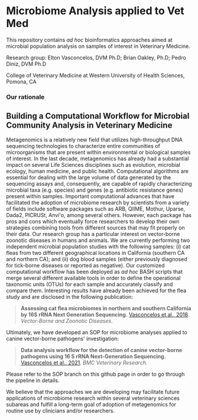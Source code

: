 # Microbiome Analysis applied to Vet Med
This repository contains *ad hoc* bioinformatics approaches aimed at microbial population analysis on samples of interest in Veterinary Medicine.

Research group: Elton Vasconcelos, DVM Ph.D; Brian Oakley, Ph.D; Pedro Diniz, DVM Ph.D

College of Veterinary Medicine at Western University of Health Sciences, Pomona, CA

### Our rationale
## Building a Computational Workflow for Microbial Community Analysis in Veterinary Medicine

Metagenomics is a relatively new field that utilizes high-throughput DNA sequencing
technologies to characterize entire communities of microorganisms that are present within
environmental or biological samples of interest. In the last decade, metagenomics has already
had a substantial impact on several Life Sciences disciplines such as evolution, microbial
ecology, human medicine, and public health. Computational algorithms are essential for dealing
with the large volume of data generated by the sequencing assays and, consequently, are capable
of rapidly characterizing microbial taxa (e.g. species) and genes (e.g. antibiotic resistance genes)
present within samples. Important computational advances that have facilitated the adoption of
microbiome research by scientists from a variety of fields include software packages such as ARB,
QIIME, Mothur, Uparse, Dada2, PICRUSt, Anvi'o, among several others. However, each package has pros and cons which eventually force
researchers to develop their own strategies combining tools from different sources that may fit
properly on their data. Our research group has a particular interest on vector-borne zoonotic
diseases in humans and animals. We are currently performing two independent microbial population
studies with the following samples: (i) cat fleas from two different
geographical locations in California (southern CA and northern CA); and (ii)
dog blood samples (either previously diagnosed for tick-borne diseases or reported as
negative). Our customized computational workflow has been deployed as *ad hoc* BASH
scripts that merge several different available tools in order to define the operational taxonomic units
(OTUs) for each sample and accurately classify and compare them. Interesting results have
already been achieved for the flea study and are disclosed in the following publication: 
>**Assessing cat flea microbiomes in northern and southern California by 16S rRNA Next Generation Sequencing.** [Vasconcelos et al., 2018](https://www.ncbi.nlm.nih.gov/pubmed/29893631). *Vector-Borne and Zoonotic Diseases*. 

Ultimately, we have developed an SOP for microbiome analyses applied to canine vector-borne pathogens' investigation:
>**Data analysis workflow for the detection of canine vector-borne pathogens using 16 S rRNA Next-Generation Sequencing.** [Vasconcelos et al., 2021](https://bmcvetres.biomedcentral.com/articles/10.1186/s12917-021-02969-9). *BMC Veterinary Research*.

Please refer to the SOP branch on this github page in order to go through the pipeline in details.

We believe that the approaches we are developing may facilitate
future applications of microbiome research within several veterinary sciences subareas and
fulfill a long-term goal of adoption of metagenomics for routine use by clinicians and/or researchers.
